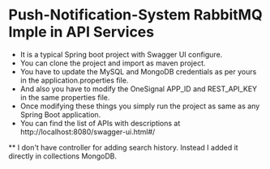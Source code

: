 # Push-Notification-System RabbitMQ Imple in API Services

- It is a typical Spring boot project with Swagger UI configure. 
- You can clone the project and import as maven project. 
- You have to update the MySQL and MongoDB credentials as per yours in the application.properties file. 
- And also you have to modify the OneSignal APP_ID and REST_API_KEY in the same properties file. 
- Once modifying these things you simply run the project as same as any Spring Boot application. 
- You can find the list of APIs with descriptions at http://localhost:8080/swagger-ui.html#/

** I don't have controller for adding search history. Instead I added it directly in collections MongoDB. 
